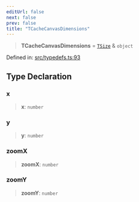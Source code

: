 ```yaml
---
editUrl: false
next: false
prev: false
title: "TCacheCanvasDimensions"
---
```


> **TCacheCanvasDimensions** = [`TSize`](/api/type-aliases/tsize/) & `object`

Defined in: [src/typedefs.ts:93](https://github.com/fabricjs/fabric.js/blob/9a792f4b7b8031f02ec7ea4ce8c99f810e45cfec/src/typedefs.ts#L93)

## Type Declaration

### x

> **x**: `number`

### y

> **y**: `number`

### zoomX

> **zoomX**: `number`

### zoomY

> **zoomY**: `number`
